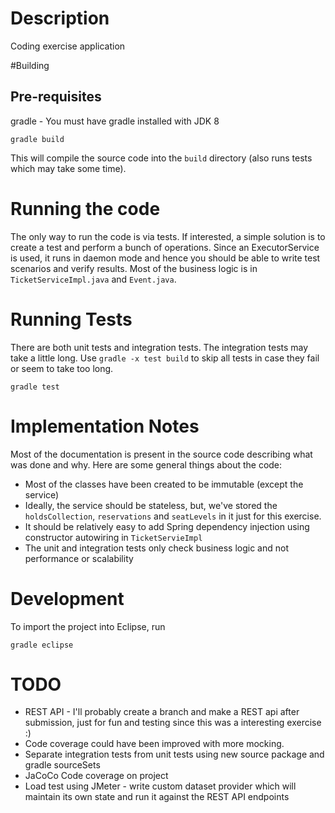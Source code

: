 # Description
Coding exercise application

#Building
## Pre-requisites
gradle - You must have gradle installed with JDK 8

`gradle build`

This will compile the source code into the `build` directory (also runs tests which may take some time).

# Running the code
The only way to run the code is via tests. If interested, a simple solution is to create a test and perform a bunch of operations. Since an ExecutorService is used, it runs in daemon mode and hence you should be able to write test scenarios and verify results. Most of the business logic is in `TicketServiceImpl.java` and `Event.java`.

# Running Tests
There are both unit tests and integration tests. The integration tests may take a little long. Use `gradle -x test build` to skip all tests in case they fail or seem to take too long.

`gradle test`

# Implementation Notes
Most of the documentation is present in the source code describing what was done and why. Here are some general things about the code:
* Most of the classes have been created to be immutable (except the service)
* Ideally, the service should be stateless, but, we've stored the `holdsCollection`, `reservations` and `seatLevels` in it just for this exercise.
* It should be relatively easy to add Spring dependency injection using constructor autowiring in `TicketServieImpl`
* The unit and integration tests only check business logic and not performance or scalability

# Development
To import the project into Eclipse, run

`gradle eclipse`

# TODO
* REST API - I'll probably create a branch and make a REST api after submission, just for fun and testing since this was a interesting exercise :)
* Code coverage could have been improved with more mocking.
* Separate integration tests from unit tests using new source package and gradle sourceSets
* JaCoCo Code coverage on project
* Load test using JMeter - write custom dataset provider which will maintain its own state and run it against the REST API endpoints
